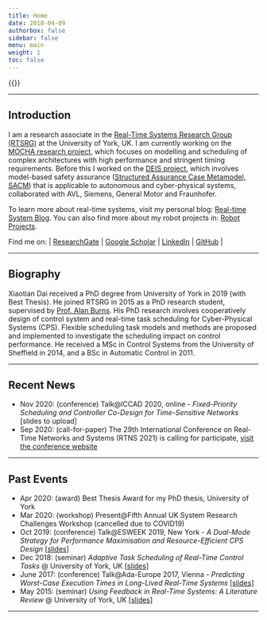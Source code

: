 ```yaml
---
title: Home
date: 2018-04-09
authorbox: false
sidebar: false
menu: main
weight: 1
toc: false
---
```


{{<contact>}}

---

## Introduction

I am a research associate in the [Real-Time Systems Research Group (RTSRG)](https://www.cs.york.ac.uk/rts/index.html) at the University of York, UK. 
I am currently working on the [MOCHA research project](https://www.cs.york.ac.uk/rts/mocha/), which focuses on modelling and scheduling of complex architectures with high performance and stringent timing requirements.
Before this I worked on the [DEIS project](https://deis-project.eu), which involves model-based safety assurance ([Structured Assurance Case Metamodel, SACM](https://www.omg.org/spec/SACM/2.0/About-SACM/)) that is applicable to autonomous and cyber-physical systems, collaborated with AVL, Siemens, General Motor and Fraunhofer.

To learn more about real-time systems, visit my personal blog: [Real-time System Blog](http://blog.xiaotiandai.com).
You can also find more about my robot projects in: [Robot Projects](http://xiaotiandai.com/robots/).

Find me on: | [ResearchGate](https://www.researchgate.net/profile/Xiaotian_Dai) | [Google Scholar](https://scholar.google.co.uk/citations?hl=en&user=G7dzNUkAAAAJ&view_op=list_works&sortby=pubdate) | [LinkedIn](https://www.linkedin.com/in/xdai3/) | [GitHub](https://github.com/automaticdai) |


---

## Biography

Xiaotian Dai received a PhD degree from University of York in 2019 (with Best Thesis). He joined RTSRG in 2015 as a PhD research student, supervised by [Prof. Alan Burns](https://www-users.cs.york.ac.uk/~burns/). His PhD research involves cooperatively design of control system and real-time task scheduling for Cyber-Physical Systems (CPS). Flexible scheduling task models and methods are proposed and implemented to investigate the scheduling impact on control performance.
He received a MSc in Control Systems from the University of Sheffield in 2014, and a BSc in Automatic Control in 2011. 

---

## Recent News

- Nov 2020: (conference) Talk@ICCAD 2020, online -  *Fixed-Priority Scheduling and Controller Co-Design for Time-Sensitive Networks* [slides to upload]
- Sep 2020: (call-for-paper) The 29th International Conference on Real-Time Networks and Systems (RTNS 2021) is calling for participate, [visit the conference website](https://rtns2021.univ-nantes.fr/)


--- 

## Past Events

- Apr 2020: (award) Best Thesis Award for my PhD thesis, University of York
- Mar 2020: (workshop) Present@Fifth Annual UK System Research Challenges Workshop (cancelled due to COVID19)
- Oct 2019: (conference) Talk@ESWEEK 2019, New York - *A Dual-Mode Strategy for Performance Maximisation and Resource-Efficient CPS Design* \[[slides](./files/ppt_emsoft_2019_dual_period_v3_rev1.pdf)\]
- Dec 2018: (seminar) *Adaptive Task Scheduling of Real-Time Control Tasks* @ University of York, UK \[[slides](./files/ppt_adaptive_task_scheduling.pdf)\]
- June 2017: (conference) Talk@Ada-Europe 2017, Vienna - *Predicting Worst-Case Execution Times in Long-Lived Real-Time Systems* \[[slides](./files/ppt_xdai_predicting_wcet.pdf)\]
- May 2015: (seminar) *Using Feedback in Real-Time Systems: A Literature Review* @ University of York, UK \[[slides](./files/ppt_using_feedback_in_real_time.pdf)\]

---
